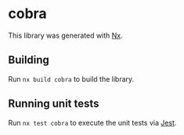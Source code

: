 # cobra

This library was generated with [Nx](https://nx.dev).

## Building

Run `nx build cobra` to build the library.

## Running unit tests

Run `nx test cobra` to execute the unit tests via [Jest](https://jestjs.io).
